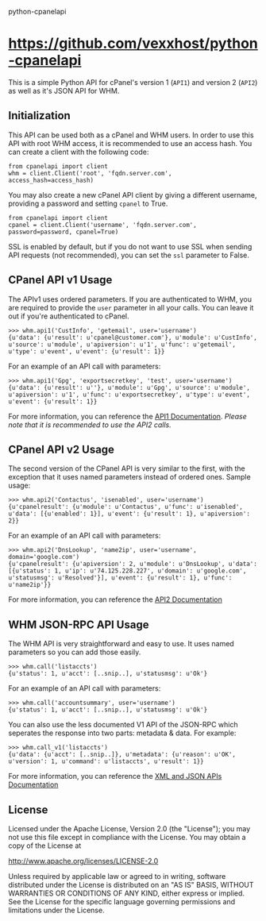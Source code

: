 python-cpanelapi

https://github.com/vexxhost/python-cpanelapi
================
This is a simple Python API for cPanel's version 1 (`API1`) and version 2 (`API2`) as well as it's JSON API for WHM.

## Initialization
This API can be used both as a cPanel and WHM users.  In order to use this API with root WHM access, it is recommended to use an access hash.  You can create a client with the following code:

	from cpanelapi import client
	whm = client.Client('root', 'fqdn.server.com', access_hash=access_hash)

You may also create a new cPanel API client by giving a different username, providing a password and setting `cpanel` to True.

	from cpanelapi import client
	cpanel = client.Client('username', 'fqdn.server.com', password=password, cpanel=True)

SSL is enabled by default, but if you do not want to use SSL when sending API requests (not recommended), you can set the `ssl` parameter to False.

## CPanel API v1 Usage
The APIv1 uses ordered parameters.  If you are authenticated to WHM, you are required to provide the `user` parameter in all your calls.  You can leave it out if you're authenticated to cPanel.

    >>> whm.api1('CustInfo', 'getemail', user='username')
	{u'data': {u'result': u'cpanel@customer.com'}, u'module': u'CustInfo', u'source': u'module', u'apiversion': u'1', u'func': u'getemail', u'type': u'event', u'event': {u'result': 1}}

For an example of an API call with parameters:

	>>> whm.api1('Gpg', 'exportsecretkey', 'test', user='username')
	{u'data': {u'result': u''}, u'module': u'Gpg', u'source': u'module', u'apiversion': u'1', u'func': u'exportsecretkey', u'type': u'event', u'event': {u'result': 1}}

For more information, you can reference the [API1 Documentation](http://docs.cpanel.net/twiki/bin/view/ApiDocs/Api1/WebHome).  *Please note that it is recommended to use the API2 calls.*

## CPanel API v2 Usage
The second version of the CPanel API is very similar to the first, with the exception that it uses named parameters instead of ordered ones.  Sample usage:

	>>> whm.api2('Contactus', 'isenabled', user='username')
	{u'cpanelresult': {u'module': u'Contactus', u'func': u'isenabled', u'data': [{u'enabled': 1}], u'event': {u'result': 1}, u'apiversion': 2}}

For an example of an API call with parameters:

	>>> whm.api2('DnsLookup', 'name2ip', user='username', domain='google.com')
	{u'cpanelresult': {u'apiversion': 2, u'module': u'DnsLookup', u'data': [{u'status': 1, u'ip': u'74.125.228.227', u'domain': u'google.com', u'statusmsg': u'Resolved'}], u'event': {u'result': 1}, u'func': u'name2ip'}}

For more information, you can reference the [API2 Documentation](http://docs.cpanel.net/twiki/bin/view/ApiDocs/Api2/WebHome)

## WHM JSON-RPC API Usage
The WHM API is very straightforward and easy to use.  It uses named parameters so you can add those easily.

	>>> whm.call('listaccts')
	{u'status': 1, u'acct': [..snip..], u'statusmsg': u'Ok'}

For an example of an API call with parameters:

	>>> whm.call('accountsummary', user='username')
	{u'status': 1, u'acct': [..snip..], u'statusmsg': u'Ok'}

You can also use the less documented V1 API of the JSON-RPC which seperates the response into two parts: metadata & data.  For example:

	>>> whm.call_v1('listaccts')
	{u'data': {u'acct': [..snip..]}, u'metadata': {u'reason': u'OK', u'version': 1, u'command': u'listaccts', u'result': 1}}

For more information, you can reference the [XML and JSON APIs Documentation](http://docs.cpanel.net/twiki/bin/view/SoftwareDevelopmentKit/XmlApi)

## License
Licensed under the Apache License, Version 2.0 (the "License"); you may not use this file except in compliance with the License. You may obtain a copy of the License at

  http://www.apache.org/licenses/LICENSE-2.0

Unless required by applicable law or agreed to in writing, software distributed under the License is distributed on an "AS IS" BASIS, WITHOUT WARRANTIES OR CONDITIONS OF ANY KIND, either express or implied. See the License for the specific language governing permissions and limitations under the License.